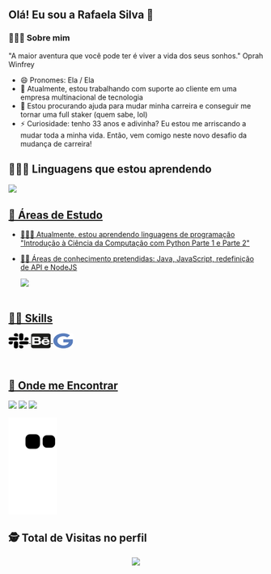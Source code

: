 ## Olá! Eu sou a Rafaela Silva 👋

### 🧙🏾‍♀️ Sobre mim

"A maior aventura que você pode ter é viver a vida dos seus sonhos."
Oprah Winfrey

- 😄 Pronomes: Ela / Ela
- 🔭 Atualmente, estou trabalhando com suporte ao cliente em uma empresa multinacional de tecnologia
- 🤔 Estou procurando ajuda para mudar minha carreira e conseguir me tornar uma full staker (quem sabe, lol)
- ⚡ Curiosidade: tenho 33 anos e adivinha? Eu estou me arriscando a mudar toda a minha vida. Então, vem comigo neste novo desafio da mudança de carreira!

<div>    
  
 ## 👩🏾‍💻 Linguagens que estou aprendendo  
    
  <a href="https://github.com/eufaelasilva">
  <div>   
  <img height="180em" src="https://github-readme-stats.vercel.app/api?username=eufaelasilva&show_icons=true&theme=radical&include_all_commits=true&count_private=true"/>
     
      
 ## 🌱 Áreas de Estudo
    
- 👨🏾‍🎓 Atualmente, estou aprendendo linguagens de programação "Introdução à Ciência da Computação com Python Parte 1 e Parte 2"
- 🙏🏾 Áreas de conhecimento pretendidas: Java, JavaScript, redefinição de API e NodeJS  
    
  <img height="180em" src="https://github-readme-stats.vercel.app/api/top-langs/?username=eufaelasilva&layout=compact&langs_count=7&theme=radical"/>
  <div>
  <div style="display: inline_block"><br> 
    
## 🤳🏾 Skills
<p align="left">
  <img align="center" alt="Rafa-Slack" height="30" width="40" src="https://raw.githubusercontent.com/devicons/devicon/master/icons/slack/slack-plain.svg">
  <img align="center" alt="Rafa-Behance" height="30" width="40" src="https://raw.githubusercontent.com/devicons/devicon/master/icons/behance/behance-plain.svg">
  <img align="center" alt="Rafa-Google" height="30" width="40" src="https://raw.githubusercontent.com/devicons/devicon/master/icons/google/google-plain.svg">
</div>
 
 <div style="display: inline_block"><br> 

## 🔎 Onde me Encontrar

  <a href="https://behance.net/euassistentevirtual" target="_blank"><img src="https://aleen42.github.io/badges/src/behance.svg"></a>
  <a href = "mailto:euassistentevirtual@gmail.com"><img src="https://img.shields.io/badge/-Gmail-%23333?style=for-the-badge&logo=gmail&logoColor=white" target="_blank"></a>
  <a href="https://www.linkedin.com/in/eufaelasilva" target="_blank"><img src="https://img.shields.io/badge/-LinkedIn-%230077B5?style=for-the-badge&logo=linkedin&logoColor=white" target="_blank"></a> 
 
  ![Snake animation](https://github.com/rafaballerini/rafaballerini/blob/output/github-contribution-grid-snake.svg)
 
</div>

</a>
</p>

<p align="center"> 

 ## :detective: Total de Visitas no perfil 
 <p align="center"> 
   <img alingn="center" src="https://profile-counter.glitch.me/eufaelasilva/count.svg" />
 </p>

</p>
